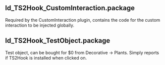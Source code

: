 ## ld_TS2Hook_CustomInteraction.package
Required by the CustomInteraction plugin, contains the code for the custom interaction to be injected globally.

## ld_TS2Hook_TestObject.package
Test object, can be bought for $0 from Decorative -> Plants. Simply reports if TS2Hook is installed when clicked on.
